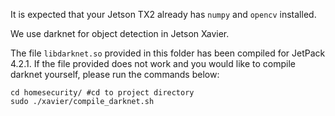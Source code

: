 It is expected that your Jetson TX2 already has `numpy` and `opencv` installed.

We use darknet for object detection in Jetson Xavier.

The file `libdarknet.so` provided in this folder has been compiled for JetPack 4.2.1. If the file provided does not work and you would like to compile darknet yourself, please run the commands below:

```Shell
cd homesecurity/ #cd to project directory
sudo ./xavier/compile_darknet.sh
```